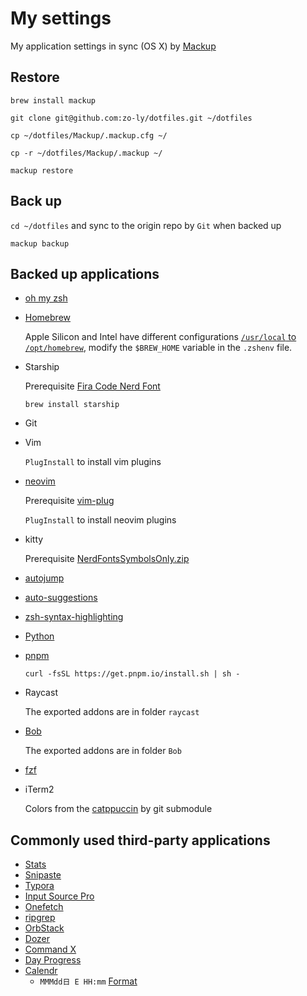 # My settings

My application settings in sync (OS X) by [Mackup](https://github.com/lra/mackup)

## Restore

```shell
brew install mackup
```

```shell
git clone git@github.com:zo-ly/dotfiles.git ~/dotfiles
```

```shell
cp ~/dotfiles/Mackup/.mackup.cfg ~/

cp -r ~/dotfiles/Mackup/.mackup ~/
```

```
mackup restore
```

## Back up

`cd ~/dotfiles` and sync to the origin repo by `Git` when backed up

```shell
mackup backup
```

## Backed up applications

- [oh my zsh](https://ohmyz.sh/)

- [Homebrew](https://brew.sh/)

  Apple Silicon and Intel have different configurations [`/usr/local` to `/opt/homebrew`](https://www.reddit.com/r/MacOS/comments/jw9guu/why_did_homebrew_move_from_usrlocalto_opthomebrew/), modify the `$BREW_HOME` variable in the `.zshenv` file.

- Starship

  Prerequisite [Fira Code Nerd Font](https://www.nerdfonts.com/font-downloads)

  ```shell
  brew install starship
  ```

- Git

- Vim

  `PlugInstall` to install vim plugins

- [neovim](https://github.com/neovim/neovim/blob/master/INSTALL.md#homebrew-on-macos-or-linux)

  Prerequisite [vim-plug](https://github.com/junegunn/vim-plug?tab=readme-ov-file#neovim)

  `PlugInstall` to install neovim plugins

- kitty

  Prerequisite [NerdFontsSymbolsOnly.zip](https://github.com/ryanoasis/nerd-fonts/releases)

- [autojump](https://github.com/wting/autojump?tab=readme-ov-file#os-x)

- [auto-suggestions](https://github.com/zsh-users/zsh-autosuggestions/blob/master/INSTALL.md#oh-my-zsh)

- [zsh-syntax-highlighting](https://github.com/zsh-users/zsh-syntax-highlighting/blob/master/INSTALL.md#oh-my-zsh)

- [Python](https://www.python.org/downloads/)

- [pnpm](https://pnpm.io/installation)

  `curl -fsSL https://get.pnpm.io/install.sh | sh -`

- Raycast

  The exported addons are in folder `raycast`

- [Bob](https://bobtranslate.com/)

  The exported addons are in folder `Bob`

- [fzf](https://github.com/junegunn/fzf?tab=readme-ov-file#using-homebrew)

- iTerm2

  Colors from the [catppuccin](https://github.com/catppuccin/iterm) by git submodule

## Commonly used third-party applications

- [Stats](https://github.com/exelban/stats)
- [Snipaste](https://www.snipaste.com/)
- [Typora](https://typora.io/)
- [Input Source Pro](https://inputsource.pro/zh-CN)
- [Onefetch](https://github.com/o2sh/onefetch)
- [ripgrep](https://github.com/BurntSushi/ripgrep)
- [OrbStack](https://orbstack.dev/)
- [Dozer](https://github.com/Mortennn/Dozer)
- [Command X](https://sindresorhus.com/command-x)
- [Day Progress](https://sindresorhus.com/day-progress)
- [Calendr](https://github.com/pakerwreah/Calendr)
  -  `MMMdd日 E HH:mm` [Format](https://www.mowglii.com/itsycal/datetime.html)

